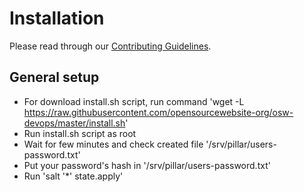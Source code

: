 # Installation

Please read through our [Contributing Guidelines](CONTRIBUTING.md).

## General setup

- For download install.sh script, run command 'wget -L https://raw.githubusercontent.com/opensourcewebsite-org/osw-devops/master/install.sh'
- Run install.sh script as root
- Wait for few minutes and check created file '/srv/pillar/users-password.txt'
- Put your password's hash in '/srv/pillar/users-password.txt'
- Run 'salt '*' state.apply'
